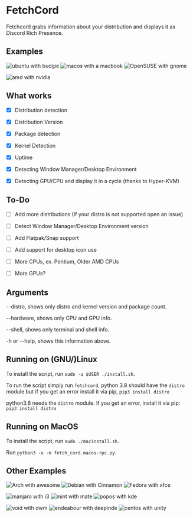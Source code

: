 # FetchCord

Fetchcord grabs information about your distribution and displays it as Discord Rich Presence.

## Examples
![ubuntu with budgie](Examples/ubuntu_example.png) ![macos with a macbook](Examples/mac_example.png) ![OpenSUSE with gnome](Examples/suse_example.png)

![amd with nvidia](Examples/amd_example.png)

## What works

- [x] Distribution detection

- [x] Distribution Version

- [x] Package detection

- [x] Kernel Detection

- [x] Uptime

- [x] Detecting Window Manager/Desktop Environment

- [x] Detecting GPU/CPU and display it in a cycle (thanks to Hyper-KVM)

## To-Do
- [ ] Add more distributions (If your distro is not supported open an issue)

- [ ] Detect Window Manager/Desktop Environment version

- [ ] Add Flatpak/Snap support

- [ ] Add support for desktop icon use

- [ ] More CPUs, ex. Pentium, Older AMD CPUs

- [ ] More GPUs?


## Arguments

--distro, shows only distro and kernel version and package count.

--hardware, shows only CPU and GPU info.

--shell, shows only terminal and shell info.
 
 -h or --help, shows this information above.

## Running on (GNU/)Linux

To install the script, run `sudo -u $USER ./install.sh`.

To run the script simply run `fetchcord`, python 3.8 should have the `distro` module but if you get an error install it via pip, `pip3 install distro`

python3.8 needs the `distro` module. If you get an error, install it via pip: `pip3 install distro`

## Running on MacOS
To install the script, run `sudo ./macinstall.sh`.

Run `python3 -u -m fetch_cord.macos-rpc.py`.

## Other Examples

![Arch with awesome](Examples/arch_example.png) ![Debian with Cinnamon](Examples/debian_example.png) ![Fedora with xfce](Examples/fedora_example.png)

![manjaro with i3](Examples/manjaro%20example.png) ![mint with mate](Examples/mint_example.png) ![popos with kde](Examples/pop_example.png)

![void with dwm](Examples/void_example.png) ![endeabour with deepinde](Examples/end_example.png) ![centos with unity](Examples/centos_example.png)

